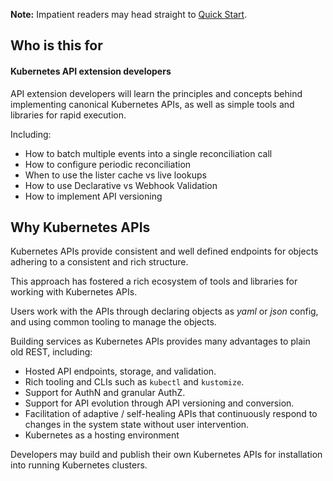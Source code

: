 **Note:** Impatient readers may head straight to [Quick Start](quick-start.md).

## Who is this for

#### Kubernetes API extension developers

API extension developers will learn the principles and concepts behind implementing canonical
Kubernetes APIs, as well as simple tools and libraries for rapid execution.

Including:

- How to batch multiple events into a single reconciliation call
- How to configure periodic reconciliation
- When to use the lister cache vs live lookups
- How to use Declarative vs Webhook Validation
- How to implement API versioning

## Why Kubernetes APIs

Kubernetes APIs provide consistent and well defined endpoints for
objects adhering to a consistent and rich structure.

This approach has fostered a rich ecosystem of tools and libraries for working
with Kubernetes APIs.

Users work with the APIs through declaring objects as *yaml* or *json* config, and using
common tooling to manage the objects.

Building services as Kubernetes APIs provides many advantages to plain old REST, including:

* Hosted API endpoints, storage, and validation.
* Rich tooling and CLIs such as `kubectl` and `kustomize`.
* Support for AuthN and granular AuthZ.
* Support for API evolution through API versioning and conversion.
* Facilitation of adaptive / self-healing APIs that continuously respond to changes
  in the system state without user intervention.
* Kubernetes as a hosting environment

Developers may build and publish their own Kubernetes APIs for installation into
running Kubernetes clusters.